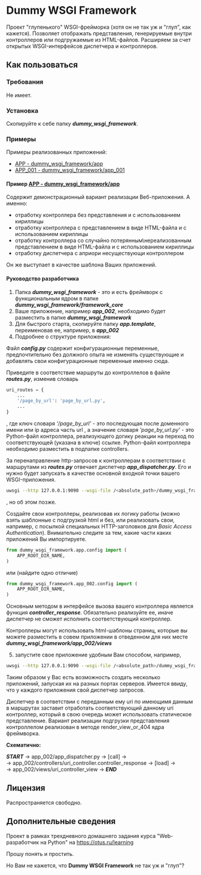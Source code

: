 # Dummy WSGI Framework

Проект "глупенького" WSGI-фрейморка (хотя он не так уж и "глуп", как кажется). 
Позволяет отображать представления, генерируемые внутри контроллеров или подгружаемые из HTML-файлов.
Расширяем за счет открытых WSGI-интерфейсов диспетчера и контроллеров.

## Как пользоваться

### Требования

Не имеет. 

### Установка

Скопируйте к себе папку **_dummy_wsgi_framework_**.

### Примеры

Примеры реализованных приложений:
* [APP - dummy_wsgi_framework/app](https://github.com/BorisPlus/otus_webpython_003/tree/master/dummy_wsgi_framework/app)
* [APP_001 - dummy_wsgi_framework/app_001](https://github.com/BorisPlus/otus_webpython_003/tree/master/dummy_wsgi_framework/app_001)


#### Пример [APP - dummy_wsgi_framework/app](https://github.com/BorisPlus/otus_webpython_003/tree/master/dummy_wsgi_framework/app)

Содержит демонстрационный вариант реализации Веб-приложения.
А именно:
* отработку контроллера без представления и с использованием кириллицы
* отработку контроллера с представлением в виде HTML-файла и с использованием кириллицы
* отработку контроллера со случайно потерянным\нереализованным представлением в виде HTML-файла и с использованием кириллицы
* отработку диспетчера с априори несуществующи контроллером

Он же выступает в качестве шаблона Ваших приложений.

#### Руководство разработчика
1. Папка **_dummy_wsgi_framework_** - это и есть фреймворк с функциональным ядром в папке **_dummy_wsgi_framework/framework_core_**
2. Ваше приложение, например **_app_002_**, необходимо будет разместить в папке **_dummy_wsgi_framework_**
3. Для быстрого старта, скопируйте папку **_app.template_**, переименовав ее, например, в **_app_002_**
4. Подробнее о структуре приложения:
 
Файл **_config.py_** содержит конфигурационные переменные, предпочтительно без должного опыта не изменять существующие и
добавлять свои конфигурационные переменные именно сюда.

Приведите в соответствие маршруты до контроллелов в файле **_routes.py_**, изменив словарь
```python
uri_routes = {
    ...
    '/page_by_url': 'page_by_url.py',
    ...
}
```
, где ключ словаря _'/page_by_url'_ - это последующая после доменного имени или ip адреса часть url
, а значение словаря _'page_by_url.py'_ - это Python-файл контроллера, реализующего догику реакции на переход по соответствующей (указана в ключе) ссылке.
Python-файл контроллера необходимо разместить в подпапке controllers.

За перенаправление http-запросов к контроллерам в соответствии с маршрутами из **_routes.py_**
отвечает диспетчер  **_app_dispatcher.py_**. Его и нужно будет запускать в качестве основной входной точки
вашего WSGI-приложения.

```bash
uwsgi --http 127.0.0.1:9090 --wsgi-file /<absolute_path>/dummy_wsgi_framework/app_002/app_dispatcher.py
```
, но об этом позже.

Создайте свои контроллеры, реализовав их логику работы (можно взять шаблонные 
с подгрузкой html и без, или реализовать свои, например, с посылкой 
специальных HTTP-заголовков для _Basic Access Authentication_). Внимательно следите за тем,
какие части каких приложений Вы импортируете.

```python
from dummy_wsgi_framework.app.config import (
    APP_ROOT_DIR_NAME,
)
```
или (найдите одно отличие)

```python
from dummy_wsgi_framework.app_002.config import (
    APP_ROOT_DIR_NAME,
)
```
Основным методом в интерфейсе вызова вашего контроллера является функция **_controller_response_**.
Обязательно реализуйте ее, иначе диспетчер не сможет исполнить соответствующий контроллер.

Контроллеры могут использовать html-шаблоны страниц, которые вы можете разместить в совем приложении 
в отведенном для них месте **_dummy_wsgi_framework/app_002/views_**

5. запустите свое приложение удобным Вам способом, например,
```bash
uwsgi --http 127.0.0.1:9090 --wsgi-file /<absolute_path>/dummy_wsgi_framework/app_002/app_dispatcher.py
```
Таким образом у Вас есть возможность создать несколько приложений, запуская их на разных портах серверов.
Имеется ввиду, что у каждого приложения свой диспетчер запросов.

Диспетчер в соответствии с переданным ему uri по имеющимя данным в маршрутах заставит отработать
соответствующий данному uri контроллер, который в свою очередь может использовать статическое представление.
Вариант реализации подгрузки представления контроллелом реализован в методе render_view_or_404 ядра фреймворка. 

**Cхематично:** 

**_START_** -> app_002/app_dispatcher.py -> [call] ->  
 -> app_002/controllers/uri_controller.controller_response -> [load] ->  
  -> app_002/views/uri_controller_view -> **_END_**
        
## Лицензия

Распространяется свободно.

## Дополнительные сведения

Проект в рамках трехдневного домашнего задания курса "Web-разработчик на Python" на https://otus.ru/learning

Прошу понять и простить.

Но Вам не кажется, что **Dummy WSGI Framework** не так уж и "глуп"?

